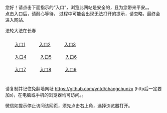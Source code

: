 您好！请点击下面指示的“入口”，浏览此网站是安全的，且为您带来平安。。 <br/>
点击入口后，请耐心等待， 过程中可能会出现无法打开的提示，请忽略，最终会进入网站. </br>

法轮大法在长春<br/>
<div style="padding:10px"><a style="margin:20px" target="_blank" href="https://d6msh922ush09.cloudfront.net/2Qpsp?oibssrm" id="ccLink1" rel="nofollow">入口1</a> <a target="_blank" style="margin:20px" href="https://d80oqr2w9ler3.cloudfront.net/2Qpsp?tjyhjn" id="ccLink2" rel="nofollow">入口2</a> <a style="margin:20px" target="_blank" href="https://d3t4zy3xuni9zq.cloudfront.net/2Qpsp?qzkljful" id="ccLink3" rel="nofollow">入口3</a></div>

<div style="padding:10px" ><a style="margin:20px" target="_blank" href="https://d6msh922ush09.cloudfront.net/2Qpsp?oibssrm" id="ccLink4" rel="nofollow">入口4</a> <a style="margin:20px" href="https://d80oqr2w9ler3.cloudfront.net/2Qpsp?tjyhjn" target="_blank" id="ccLink5" rel="nofollow">入口5</a> <a style="margin:20px" href="https://d3t4zy3xuni9zq.cloudfront.net/2Qpsp?qzkljful" target="_blank" id="ccLink6" rel="nofollow">入口6</a></div>

<div style="padding:10px"><a style="margin:20px" target="_blank" href="https://d6msh922ush09.cloudfront.net/2Qpsp?oibssrm" id="ccLink7" rel="nofollow">入口7</a> <a style="margin:20px" href="https://d80oqr2w9ler3.cloudfront.net/2Qpsp?tjyhjn" target="_blank" id="ccLink8" rel="nofollow">入口8</a> <a style="margin:20px" target="_blank" href="https://d3t4zy3xuni9zq.cloudfront.net/2Qpsp?qzkljful" id="ccLink9" rel="nofollow">入口9</a></div>

<br/>



请复制并记住免翻墙网址 https://github.com/yntd/changchunzx (http后一定要加s)，在电脑或手机的浏览器均可访问。。<br/>

微信如提示停止访问该网页，须先点击右上角，选择浏览器打开。
